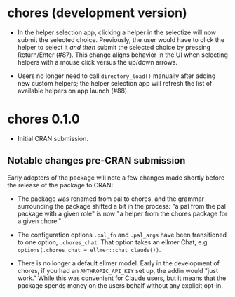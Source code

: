# chores (development version)

* In the helper selection app, clicking a helper in the selectize will now 
  submit the selected choice. Previously, the user would have to click the 
  helper to select it _and then_ submit the selected choice by pressing 
  Return/Enter (#87). This change aligns behavior in the UI when selecting 
  helpers with a mouse click versus the up/down arrows.

* Users no longer need to call `directory_load()` manually after adding new
  custom helpers; the helper selection app will refresh the list of available
  helpers on app launch (#88).
  
# chores 0.1.0

* Initial CRAN submission.

## Notable changes pre-CRAN submission

Early adopters of the package will note a few changes made shortly before the 
release of the package to CRAN:

* The package was renamed from pal to chores, and the grammar surrounding the 
  package shifted a bit in the process: "a pal from the pal package with a 
  given role" is now "a helper from the chores package for a given chore."

* The configuration options `.pal_fn` and `.pal_args` have been 
  transitioned to one option, `.chores_chat`. That option takes an ellmer Chat, 
  e.g. `options(.chores_chat = ellmer::chat_claude())`.

* There is no longer a default ellmer model. Early in the development
  of chores, if you had an `ANTHROPIC_API_KEY` set up, the addin would
  "just work." While this was convenient for Claude users, but it means that the 
  package spends money on the users behalf without any explicit opt-in.
